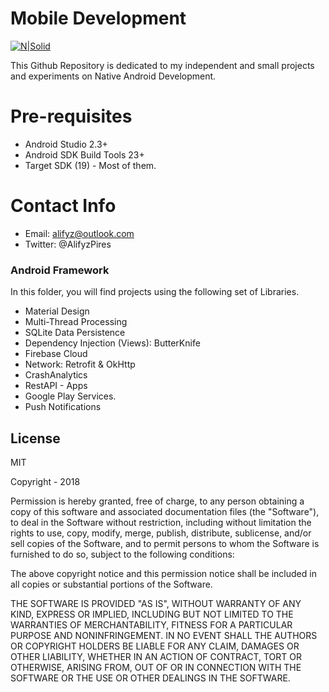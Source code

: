 # Mobile Development 

[![N|Solid](https://cldup.com/dTxpPi9lDf.thumb.png)](https://nodesource.com/products/nsolid)

This Github Repository is dedicated to my independent and small projects and experiments on Native Android Development. 


# Pre-requisites

  - Android Studio 2.3+
  - Android SDK Build Tools 23+
  - Target SDK (19) - Most of them. 
 
# Contact Info

- Email: alifyz@outlook.com
- Twitter: @AlifyzPires

### Android Framework

In this folder, you will find projects using the following set of Libraries. 

- Material Design 
- Multi-Thread Processing 
- SQLite Data Persistence
- Dependency Injection (Views): ButterKnife
- Firebase Cloud
- Network: Retrofit & OkHttp
- CrashAnalytics
- RestAPI - Apps
- Google Play Services. 
- Push Notifications

License
----

MIT

Copyright - 2018

Permission is hereby granted, free of charge, to any person obtaining a copy of this software and associated documentation files (the "Software"), to deal in the Software without restriction, including without limitation the rights to use, copy, modify, merge, publish, distribute, sublicense, and/or sell copies of the Software, and to permit persons to whom the Software is furnished to do so, subject to the following conditions:

The above copyright notice and this permission notice shall be included in all copies or substantial portions of the Software.

THE SOFTWARE IS PROVIDED "AS IS", WITHOUT WARRANTY OF ANY KIND, EXPRESS OR IMPLIED, INCLUDING BUT NOT LIMITED TO THE WARRANTIES OF MERCHANTABILITY, FITNESS FOR A PARTICULAR PURPOSE AND NONINFRINGEMENT. IN NO EVENT SHALL THE AUTHORS OR COPYRIGHT HOLDERS BE LIABLE FOR ANY CLAIM, DAMAGES OR OTHER LIABILITY, WHETHER IN AN ACTION OF CONTRACT, TORT OR OTHERWISE, ARISING FROM, OUT OF OR IN CONNECTION WITH THE SOFTWARE OR THE USE OR OTHER DEALINGS IN THE SOFTWARE.

